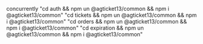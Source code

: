 concurrently "cd auth && npm un @agticket13/common && npm i @agticket13/common" "cd tickets && npm un @agticket13/common && npm i @agticket13/common" "cd orders && npm un @agticket13/common && npm i @agticket13/common" "cd expiration && npm un @agticket13/common && npm i @agticket13/common"

